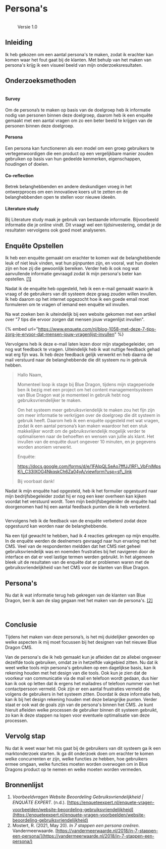 # Persona's

<figure><img src="../../.gitbook/assets/vakdoelgroeppersona.png" alt=""><figcaption><p>Versie 1.0</p></figcaption></figure>

## Inleiding

Ik heb gekozen om een aantal persona's te maken, zodat ik erachter kan komen waar het fout gaat bij de klanten. Met behulp van het maken van persona's krijg ik een visueel beeld van mijn onderzoeksresultaten.

## Onderzoeksmethoden

<figure><img src="../../.gitbook/assets/cmdmethodsdoelgroep.png" alt=""><figcaption></figcaption></figure>

#### Survey&#x20;

Om de persona’s te maken op basis van de doelgroep heb ik informatie nodig van personen binnen deze doelgroep, daarom heb ik een enquête gemaakt met een aantal vragen om zo een beter beeld te krijgen van de personen binnen deze doelgroep.&#x20;

#### Persona&#x20;

Een persona kan functioneren als een model om een groep gebruikers te vertegenwoordigen die een product op een vergelijkbare manier zouden gebruiken op basis van hun gedeelde kenmerken, eigenschappen, houdingen of doelen.&#x20;

#### Co-reflection&#x20;

Betrek belanghebbenden en andere deskundigen vroeg in het ontwerpproces om een innovatieve koers uit te zetten en de belanghebbenden open te stellen voor nieuwe ideeën.&#x20;

#### Literature study&#x20;

Bij Literature study maak je gebruik van bestaande informatie. Bijvoorbeeld informatie die je online vindt. Dit vraagt wel een tijdsinvestering, omdat je de resultaten vervolgens ook goed moet analyseren.&#x20;

## Enquête Opstellen

Ik heb een enquête gemaakt om erachter te komen wat de belanghebbende leuk of niet leuk vinden, wat hun pijnpunten zijn, en vooral, wat hun doelen zijn en hoe zij die gewoonlijk bereiken. Verder heb ik ook nog wat aanvullende informatie gevraagd zodat ik mijn persona's beter kan opstellen. [\[1\]](https://enqueteexpert.nl/enquete-vragen-voorbeelden/website-beoordeling-gebruiksvriendelijkheid)

Nadat ik de enquête heb opgesteld, heb ik een e-mail gemaakt waarin ik vraag of de gebruikers van dit systeem deze graag zouden willen invullen. Ik heb daarom op het internet opgezocht hoe ik een goede email moet formuleren om te vragen of iemand een enquête wil invullen.&#x20;

Na wat zoeken ben ik uiteindelijk bij een website gekomen met een artikel over "7 tips die ervoor zorgen dat mensen jouw vragenlijst invullen".

{% embed url="https://www.enquete.com/nl/blog-1058-met-deze-7-tips-zorg-je-ervoor-dat-mensen-jouw-vragenlijst-invullen" %}

Vervolgens heb ik deze e-mail laten lezen door mijn stagebegeleider, om nog wat feedback te vragen. Uiteindelijk heb ik wat nuttige feedback gehad wat erg fijn was. Ik heb deze feedback gelijk verwerkt en heb daarna de mail verstuurd naar de belanghebbende die dit systeem nu in gebruik hebben.

> Hallo Naam,&#x20;
>
> Momenteel loop ik stage bij Blue Dragon, tijdens mijn stageperiode ben ik bezig met een project om het content managementsysteem van Blue Dragon wat je momenteel in gebruik hebt nog gebruiksvriendelijker te maken.&#x20;
>
> Om het systeem meer gebruiksvriendelijk te maken zou het fijn zijn om meer informatie te verkrijgen over de doelgroep die dit systeem in gebruik heeft. Daarom heb ik een enquête opgesteld met wat vragen, zodat ik een aantal persona’s kan maken waardoor het een stuk makkelijker wordt om de gebruiksvriendelijk mogelijk verder te optimaliseren naar de behoeften en wensen van jullie als klant. Het invullen van de enquête duurt ongeveer 10 minuten, en je gegevens worden anoniem verwerkt.&#x20;
>
> Enquête:
>
> https://docs.google.com/forms/d/e/1FAIpQLSeAo7fffJJ1RF\_VbFnlMpsKi\_C33IXOG4NkqskCh6Za04yA/viewform?usp=sf\_link
>
> Bij voorbaat dank!

Nadat ik mijn enquête had opgesteld, heb ik het formulier opgestuurd naar mijn bedrijfsbegeleider zodat hij er nog een keer overheen kan kijken voordat het verstuurd wordt. Toen mijn bedrijfsbegeleider de enquête had doorgenomen had hij een aantal feedback punten die ik heb verbeterd.

<figure><img src="../../.gitbook/assets/ssfeedbackenquete.png" alt=""><figcaption></figcaption></figure>

Vervolgens heb ik de feedback van de enquête verbeterd zodat deze opgestuurd kan worden naar de belanghebbende.

Na een tijd gewacht te hebben, had ik 4 reacties gekregen op mijn enquête. In de enquête werden de deelnemers gevraagd naar hun ervaring met het CMS. Veel van de respondenten meldden dat het CMS niet geheel gebruiksvriendelijk was en noemden frustraties bij het navigeren door de interface en dat er veel lastige termen werden gebruikt. In het algemeen bleek uit de resultaten van de enquête dat er problemen waren met de gebruiksvriendelijkheid van het CMS voor de klanten van Blue Dragon.&#x20;

## Persona's

Nu dat ik wat informatie terug heb gekregen van de klanten van Blue Dragon, ben ik aan de slag gegaan met het maken van de persona's. [\[2\]](https://vandermeerwaarde.nl/2018/in-7-stappen-een-persona/)

<div>

<figure><img src="../../.gitbook/assets/updated persona.png" alt=""><figcaption></figcaption></figure>

 

<figure><img src="../../.gitbook/assets/persona2.png" alt=""><figcaption></figcaption></figure>

</div>

## Conclusie

Tijdens het maken van deze persona’s, is het mij duidelijker geworden op welke aspecten ik mij moet focussen bij het designen van het nieuwe Blue Dragon CMS.

Van de persona's die ik heb gemaakt kun je afleiden dat ze allebei ongeveer dezelfde tools gebruiken, omdat ze in hetzelfde vakgebied zitten. Nu dat ik weet welke tools mijn persona's gebruiken op een dagelijkse basis, kan ik rekening houden met het design van die tools. Ook kun je zien dat de voorkeur van communicatie via de mail en telefoon wordt gedaan, dus hier kan ik ook op letten dat ik ergens het mailadres of telefoon nummer van het contactpersoon vermeld. Ook zijn er een aantal frustraties vermeld die volgens de gebruikers in het systeem zitten. Doordat ik deze informatie heb, kan ik bij het design rekening houden met deze belangrijke punten. Verder staat er ook wat de goals zijn van de persona's binnen het CMS. Je kunt hieruit afleiden welke processen de gebruiker binnen dit systeem gebruikt, zo kan ik deze stappen na lopen voor eventuele optimalisatie van deze processen.

## Vervolg stap

Nu dat ik weet waar het mis gaat bij de gebruikers van dit systeem ga ik een marktonderzoek starten. Ik ga dit onderzoek doen om erachter te komen welke concurrenten er zijn, welke functies ze hebben, hoe gebruikers ermee omgaan, welke functies moeten worden overwogen om in Blue Dragons product op te nemen en welke moeten worden vermeden.

## Bronnenlijst

1. _Voorbeeldvragen Website Beoordeling Gebruiksvriendelijkheid | ENQUÃTE EXPERT_. (n.d.). [https://enqueteexpert.nl/enquete-vragen-voorbeelden/website-beoordeling-gebruiksvriendelijkheid](https://enqueteexpert.nl/enquete-vragen-voorbeelden/website-beoordeling-gebruiksvriendelijkheid)
2. Mostert, R. (2021, May 20). _In 7 stappen een persona creëren_. Vandermeerwaarde. [https://vandermeerwaarde.nl/2018/in-7-stappen-een-persona/](https://vandermeerwaarde.nl/2018/in-7-stappen-een-persona/)
